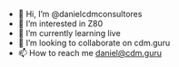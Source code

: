 - 👋 Hi, I’m @danielcdmconsultores
- 👀 I’m interested in Z80
- 🌱 I’m currently learning live
- 💞️ I’m looking to collaborate on cdm.guru
- 📫 How to reach me daniel@cdm.guru

<!---
danielcdmconsultores/danielcdmconsultores is a ✨ special ✨ repository because its `README.md` (this file) appears on your GitHub profile.
You can click the Preview link to take a look at your changes.
--->
